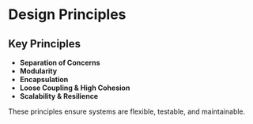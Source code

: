 # Design Principles

## Key Principles

- **Separation of Concerns**
- **Modularity**
- **Encapsulation**
- **Loose Coupling & High Cohesion**
- **Scalability & Resilience**

These principles ensure systems are flexible, testable, and maintainable.

